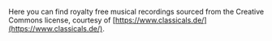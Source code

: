 Here you can find royalty free musical recordings sourced from the Creative Commons license, courtesy of [https://www.classicals.de/](https://www.classicals.de/).
